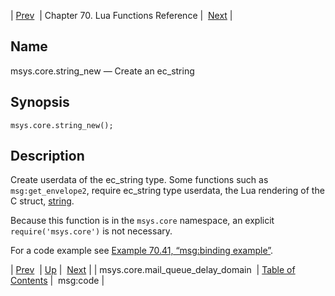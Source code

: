 | [Prev](lua.ref.msys.core.mail_queue_delay_domain)  | Chapter 70. Lua Functions Reference |  [Next](lua.ref.msg_code) |

<a name="lua.ref.msys.core.string_new"></a>
## Name

msys.core.string_new — Create an ec_string

<a name="idp15734416"></a>
## Synopsis

`msys.core.string_new();`

<a name="idp15736208"></a>
## Description

Create userdata of the ec_string type. Some functions such as `msg:get_envelope2`, require ec_string type userdata, the Lua rendering of the C struct, [string](https://support.messagesystems.com/docs/web-c-api/structs.string).

Because this function is in the `msys.core` namespace, an explicit `require('msys.core')` is not necessary.

For a code example see [Example 70.41, “msg:binding example”](lua.ref.msg_binding#lua.ref.msg_binding.example "Example 70.41. msg:binding example").

| [Prev](lua.ref.msys.core.mail_queue_delay_domain)  | [Up](lua.function.details) |  [Next](lua.ref.msg_code) |
| msys.core.mail_queue_delay_domain  | [Table of Contents](index) |  msg:code |

